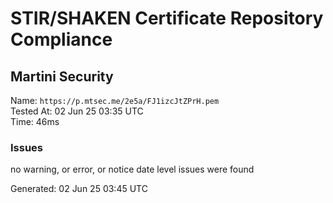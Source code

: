 # STIR/SHAKEN Certificate Repository Compliance

## Martini Security

Name: `https://p.mtsec.me/2e5a/FJ1izcJtZPrH.pem`\
Tested At: 02 Jun 25 03:35 UTC\
Time: 46ms

### Issues

no warning, or error, or notice date level issues were found

Generated: 02 Jun 25 03:45 UTC